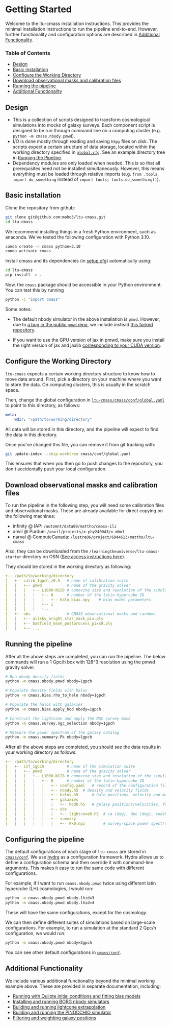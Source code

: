 
Getting Started
===============

Welcome to the ltu-cmass installation instructions. This provides the minimal installation instructions to run the pipeline end-to-end. However, further functionality and configuration options are described in [Additional Functionality](#additional-functionality).

### Table of Contents
- [Design](#design)
- [Basic installation](#basic-installation)
- [Configure the Working Directory](#configure-the-working-directory)
- [Download observational masks and calibration files](#download-observational-masks-and-calibration-files)
- [Running the pipeline](#running-the-pipeline)
- [Additional Functionality](#additional-functionality)

## Design
- This is a collection of scripts designed to transform cosmological simulations into mocks of galaxy surveys. Each component script is designed to be run through command line on a computing cluster (e.g. `python -m cmass.nbody.pmwd`).
- I/O is done mostly through reading and saving `h5py` files on disk. The scripts expect a certain structure of data storage, located within the working directory specified in [`global.cfg`](../cmass/conf/global.cfg). See an example directory tree in [Running the Pipeline](#running-the-pipeline).
- Dependency modules are only loaded when needed. This is so that all prerequisites need not be installed simultaneously. However, this means everything must be loaded through relative imports (e.g. `from .tools import do_something` instead of `import tools; tools.do_something()`).


## Basic installation
Clone the repository from github:
```bash
git clone git@github.com:maho3/ltu-cmass.git
cd ltu-cmass
```
We recommend installing things in a fresh Python environment, such as anaconda. We've tested the following configuration with Python 3.10.
```bash
conda create -n cmass python=3.10
conda activate cmass
```
Install cmass and its dependencies (in [setup.cfg](../setup.cfg)) automatically using:
```bash
cd ltu-cmass
pip install -e .
```
Now, the `cmass` package should be accessible in your Python environment. You can test this by running 
```bash
python -c "import cmass"
```

Some notes:
 - The default nbody simulator in the above installation is `pmwd`. However, due to [a bug in the public `pmwd` repo](https://github.com/eelregit/pmwd/issues/27), we include instead [this forked repository](https://github.com/maho3/pmwd).

 - If you want to use the GPU version of jax in pmwd, make sure you install the right version of jax and jaxlib [corresponding to your CUDA version](https://jax.readthedocs.io/en/latest/installation.html#pip-installation-nvidia-gpu-cuda-installed-via-pip-easier).

## Configure the Working Directory
`ltu-cmass` expects a certain working directory structure to know how to move data around. First, pick a directory on your machine where you want to store the data. On computing clusters, this is usually in the scratch space. 

Then, change the global configuration in [`ltu-cmass/cmass/conf/global.yaml`](../cmass/conf/global.yaml) to point to this directory, as follows:
```yaml
meta:
    wdir: "/path/to/working/directory"
```
All data will be stored in this directory, and the pipeline will expect to find the data in this directory.

Once you've changed this file, you can remove it from git tracking with:
```bash
git update-index --skip-worktree cmass/conf/global.yaml
```
This ensures that when you then go to push changes to the repository, you don't accidentally push your local configuration.


## Download observational masks and calibration files
To run the pipeline in the following step, you will need some calibration files and observational masks. These are already available for direct copying on the following machines:
- infinity @ IAP: `/automnt/data80/mattho/cmass-ili`
- anvil @ Purdue: `/anvil/projects/x-phy240043/x-mho1`
- narval @ ComputeCanada: `/lustre06/project/6044613/mattho/ltu-cmass`

Also, they can be downloaded from the `/learningtheuniverse/ltu-cmass-starter` directory on OSN ([See access instructions here](./DATA.md)).

They should be stored in the working directory as following:
```yaml
+-- /path/to/working/directory
|   +-- calib_1gpch_z0.5   # name of calibration suite
|   |   +-- pmwd           # name of the gravity solver
|   |   |   +-- L1000-N128 # comoving size and resolution of the simulation
|   |   |   |   +-- 0      # number of the latin-hypercube ID
|   |   |   |   |   +-- halo_bias.npy    # bias model parameters
|   |   |   |   +-- 1
|   |   |   |   +-- ...
|   +-- obs                # CMASS observational masks and randoms
|   |   +-- allsky_bright_star_mask_pix.ply
|   |   +-- badfield_mask_postprocess_pixs8.ply
|   |   +-- ...
```


## Running the pipeline

After all the above steps are completed, you can run the pipeline. The below commands will run a 1 Gpc/h box with 128^3 resolution using the pmwd gravity solver.
```bash
# Run nbody density fields
python -m cmass.nbody.pmwd nbody=1gpch

# Populate density fields with halos
python -m cmass.bias.rho_to_halo nbody=1gpch

# Populate the halos with galaxies
python -m cmass.bias.apply_hod nbody=1gpch

# Construct the lightcone and apply the NGC survey mask
python -m cmass.survey.ngc_selection nbody=1gpch

# Measure the power spectrum of the galaxy catalog
python -m cmass.summary.Pk nbody=1gpch
```

After all the above steps are completed, you should see the data results in your working directory as follows:
```yaml
+-- /path/to/working/directory
|   +-- inf_1gpch          # name of the simulation suite
|   |   +-- pmwd           # name of the gravity solver
|   |   |   +-- L1000-N128 # comoving size and resolution of the simulation
|   |   |   |   +-- 0      # number of the latin-hypercube ID
|   |   |   |   |   +-- config.yaml   # record of the configuration file
|   |   |   |   |   +-- nbody.h5  # density and velocity fields
|   |   |   |   |   +-- halos.h5      # halo positions, velocity and masses
|   |   |   |   |   +-- galaxies
|   |   |   |   |   |   +-- hod0.h5   # galaxy positions/velocities, for HOD seed 0
|   |   |   |   |   +-- obs           
|   |   |   |   |   |   +-- lightcone0.h5  # ra (deg), dec (deg), redshift of galaxies after survey mask
|   |   |   |   |   +-- summary
|   |   |   |   |   |   +-- Pk0.npz        # survey-space power spectrum
```


## Configuring the pipeline
The default configurations of each stage of `ltu-cmass` are stored in [`cmass/conf`](../cmass/conf). We use [hydra](https://hydra.cc/docs/tutorials/basic/your_first_app/simple_cli/) as a configuration framework. Hydra allows us to define a configuration schema and then override it with command-line arguments. This makes it easy to run the same code with different configurations.

For example, if I want to run `cmass.nbody.pmwd` twice using different latin hypercube (LH) cosmologies, I would run:
```bash
python -m cmass.nbody.pmwd nbody.lhid=3
python -m cmass.nbody.pmwd nbody.lhid=4
```
These will have the same configurations, except for the cosmology.

We can then define different suites of simulations based on large-scale configurations. For example, to run a simulation at the standard 2 Gpc/h configuration, we would run:
```bash
python -m cmass.nbody.pmwd nbody=2gpch
```
You can see other default configurations in [`cmass/conf`](../cmass/conf).


## Additional Functionality

We include various additional functionality beyond the minimal working example above. These are provided in separate documentation, including:
- [Running with Quijote initial conditions and fitting bias models](./options/QUIJOTE.md)
- [Installing and running BORG nbody simulators](./options/BORG.md)
- [Building and running lightcone extrapolation](./options/LIGHTCONE.md)
- [Building and running the PINOCCHIO simulator](./options/PINOCCHIO.md)
- [Filtering and weighting galaxy positions](./options/FILTERING.md)
